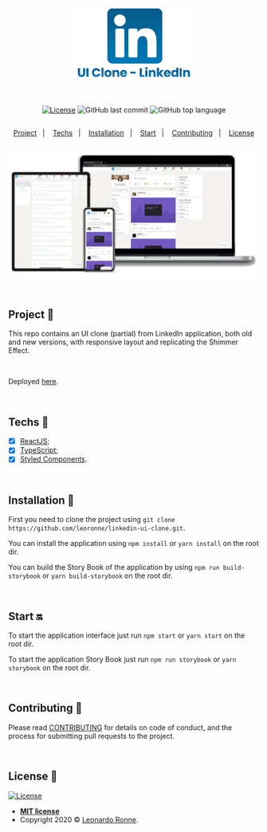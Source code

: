 <p align="center">
  <img src="src\assets\img\transparentBanner.png" width="50%"/>
</p>

<br>

<div align="center" style="margin: 20px; text-align: center">

  [![License](http://img.shields.io/:license-mit-blue.svg?style=flat-square)](http://badges.mit-license.org)
  ![GitHub last commit](https://img.shields.io/github/last-commit/leoronne/linkedin-ui-clone?color=green&style=flat-square)
  ![GitHub top language](https://img.shields.io/github/languages/top/leoronne/linkedin-ui-clone?style=flat-square)

</div>

##

<p align="center">
  <a href="#project-star2">Project</a>&nbsp;&nbsp;&nbsp;|&nbsp;&nbsp;&nbsp;
  <a href="#techs-rocket">Techs</a>&nbsp;&nbsp;&nbsp;|&nbsp;&nbsp;&nbsp;
  <a href="#installation-wrench">Installation</a>&nbsp;&nbsp;&nbsp;|&nbsp;&nbsp;&nbsp;
  <a href="#start-on">Start</a>&nbsp;&nbsp;&nbsp;|&nbsp;&nbsp;&nbsp;
  <a href="#contributing-">Contributing</a>&nbsp;&nbsp;&nbsp;|&nbsp;&nbsp;&nbsp;
  <a href="#license-memo">License</a>
</p>


##

<p align="center">
  <img src="src\assets\img\banner.png"/>
</p>

<br>

## Project :star2:

This repo contains an UI clone (partial) from LinkedIn application, both old and new versions, with responsive layout and replicating the Shimmer Effect.

<br>

Deployed [here](https://linkedin.ui-clone.ronne.dev).

<br>

## Techs :rocket:

- [x] [ReactJS](https://reactjs.org);
- [x] [TypeScript](https://www.typescriptlang.org/);
- [x] [Styled Components](https://styled-components.com/).

<br>

## Installation :wrench:

First you need to clone the project using `git clone https://github.com/leoronne/linkedin-ui-clone.git`.

You can install the application using `npm install` or `yarn install` on the root dir.

You can build the Story Book of the application by using `npm run build-storybook` or `yarn build-storybook` on the root dir.

<br>

## Start :on:

To start the application interface just run `npm start` or `yarn start` on the root dir.

To start the application Story Book just run `npm run storybook` or `yarn storybook` on the root dir.


<br>

## Contributing 🤔

Please read [CONTRIBUTING](https://github.com/leoronne/linkedin-ui-clone/blob/master/CONTRIBUTING.md) for details on code of conduct, and the process for submitting pull requests to the project.

<br>

## License :memo:

[![License](http://img.shields.io/:license-mit-blue.svg?style=flat-square)](http://badges.mit-license.org)

- **[MIT license](https://github.com/leoronne/linkedin-ui-clone/blob/master/LICENSE)**
- Copyright 2020 © <a href="https://github.com/leoronne" target="_blank">Leonardo Ronne</a>.

##
